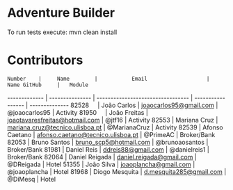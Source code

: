 # Adventure Builder

To run tests execute: mvn clean install

# Contributors

    Number    |     Name      	|           Email                   |   Name GitHub     |   Module
------------- | ---------------	| --------------------------------- | ----------------- | --------------
    82528     | João Carlos     | joaocarlos95@gmail.com         	|   @joaocarlos95   |   Activity
    81950     | João Freitas    | joaotavaresfreitas@hotmail.com 	|   @jtf16          |   Activity
    82553     | Mariana Cruz    | mariana.cruz@tecnico.ulisboa.pt	|   @MarianaCruz    |   Activity
    82539     |	Afonso Caetano  | afonso.caetano@tecnico.ulisboa.pt |   @PrimeAC	    |	Broker/Bank
    82053     | Bruno Santos	| bruno_scp5@hotmail.com            |   @brunoaosantos  |   Broker/Bank
    81981     | Daniel Reis     | ddreis88@gmail.com                |   @danielreis1 | Broker/Bank
    82064     | Daniel Reigada  | daniel.reigada@gmail.com          |   @DReigada       |   Hotel
    51355	  | João Silva		| joaoplancha@gmail.com 			|	@joaoplancha    |   Hotel
    81968     | Diogo Mesquita  | d.mesquita285@gmail.com           |   @DiMesq         |   Hotel
